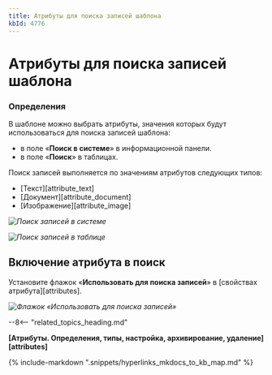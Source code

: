 ```yaml
---
title: Атрибуты для поиска записей шаблона
kbId: 4776
---
```


# Атрибуты для поиска записей шаблона

### Определения

В шаблоне можно выбрать атрибуты, значения которых будут использоваться для поиска записей шаблона:

- в поле «**Поиск в системе**» в информационной панели.
- в поле «**Поиск**» в таблицах.

Поиск записей выполняется по значениям атрибутов следующих типов:

- [Текст][attribute_text]
- [Документ][attribute_document]
- [Изображение][attribute_image]

_![Поиск записей в системе](https://kb.comindware.ru/assets/img_6603e4e419776.png)_

_![Поиск записей в таблице](https://kb.comindware.ru/assets/img_6603e4fb70b74.png)_

## Включение атрибута в поиск

Установите флажок «**Использовать для поиска записей**» в [свойствах атрибута][attributes].

_![Флажок «Использовать для поиска записей»](https://kb.comindware.ru/assets/searcheable_attribute.png)_

--8<-- "related_topics_heading.md"

**[Атрибуты. Определения, типы, настройка, архивирование, удаление][attributes]**

{% include-markdown ".snippets/hyperlinks_mkdocs_to_kb_map.md" %}
